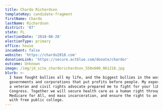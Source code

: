 ```yaml
---
title: Chardo Richardson
templateKey: candidate-fragment
firstName: Chardo
lastName: Richardson
district: '07'
state: FL
electionDate: '2018-08-28'
electionType: primary
office: house
incumbent: false
website: 'https://chardo2018.com'
donationLink: 'https://secure.actblue.com/donate/chardor'
outcome: Unknown
image: /img/jd_site_chardorichardson_550x600_061218.jpg
blurb: >-
  I have fought bullies all my life, and the biggest bullies in the world are
  governments and corporations that put profits before people. My experiences as
  a veteran and civil rights advocate prepared me to fight for your liberties in
  Congress. Together we will secure health care as a human right through
  Medicare for All, end mass incarceration, and ensure the right to an education
  with free public college.
---
```


